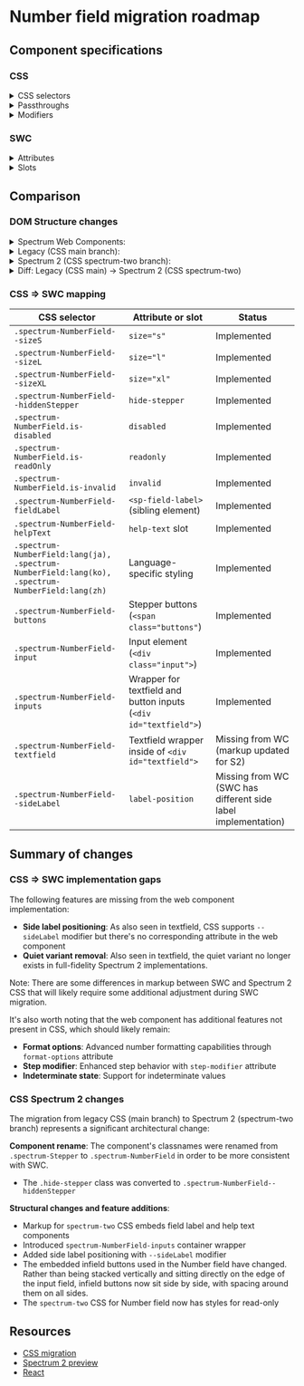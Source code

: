 # Number field migration roadmap

## Component specifications

### CSS

<details>
<summary>CSS selectors</summary>

- `.spectrum-NumberField`
- `.spectrum-NumberField-buttons`
- `.spectrum-NumberField-fieldLabel`
- `.spectrum-NumberField-helpText`
- `.spectrum-NumberField-input`
- `.spectrum-NumberField-inputs`
- `.spectrum-NumberField-inputs .spectrum-Textfield .spectrum-Textfield-input`
- `.spectrum-NumberField-inputs .spectrum-Textfield.is-invalid .spectrum-NumberField-input`
- `.spectrum-NumberField-textfield`
- `.spectrum-NumberField-textfield.spectrum-Textfield.is-invalid .spectrum-Textfield-validationIcon`
- `.spectrum-NumberField.is-disabled`
- `.spectrum-NumberField.is-focused.is-hover:not(.is-disabled)`
- `.spectrum-NumberField.is-focused.is-hover:not(.is-disabled, .is-readOnly)`
- `.spectrum-NumberField.is-focused:not(.is-disabled)`
- `.spectrum-NumberField.is-focused:not(.is-disabled):hover`
- `.spectrum-NumberField.is-focused:not(.is-disabled, .is-readOnly)`
- `.spectrum-NumberField.is-focused:not(.is-disabled, .is-readOnly):hover`
- `.spectrum-NumberField.is-hover:not(.is-disabled)`
- `.spectrum-NumberField.is-hover:not(.is-disabled):focus`
- `.spectrum-NumberField.is-hover:not(.is-disabled):focus-visible`
- `.spectrum-NumberField.is-hover:not(.is-disabled):focus-within`
- `.spectrum-NumberField.is-hover:not(.is-disabled, .is-readOnly)`
- `.spectrum-NumberField.is-hover:not(.is-disabled, .is-readOnly):focus`
- `.spectrum-NumberField.is-hover:not(.is-disabled, .is-readOnly):focus-visible`
- `.spectrum-NumberField.is-hover:not(.is-disabled, .is-readOnly):focus-within`
- `.spectrum-NumberField.is-invalid`
- `.spectrum-NumberField.is-keyboardFocused.is-hover:not(.is-disabled)`
- `.spectrum-NumberField.is-keyboardFocused.is-hover:not(.is-disabled, .is-readOnly)`
- `.spectrum-NumberField.is-keyboardFocused:not(.is-disabled)`
- `.spectrum-NumberField.is-keyboardFocused:not(.is-disabled):hover`
- `.spectrum-NumberField.is-keyboardFocused:not(.is-disabled, .is-readOnly)`
- `.spectrum-NumberField.is-keyboardFocused:not(.is-disabled, .is-readOnly) .spectrum-NumberField-inputs`
- `.spectrum-NumberField.is-keyboardFocused:not(.is-disabled, .is-readOnly):hover`
- `.spectrum-NumberField.is-readOnly`
- `.spectrum-NumberField.spectrum-NumberField--hiddenStepper`
- `.spectrum-NumberField.spectrum-NumberField--hiddenStepper .spectrum-NumberField-textfield`
- `.spectrum-NumberField.spectrum-NumberField--hiddenStepper .spectrum-NumberField-textfield .spectrum-NumberField-input`
- `.spectrum-NumberField.spectrum-NumberField--hiddenStepper .spectrum-NumberField-textfield.spectrum-Textfield.is-invalid .spectrum-Textfield-validationIcon`
- `.spectrum-NumberField.spectrum-NumberField--hiddenStepper .spectrum-NumberField-textfield:not(:has(.spectrum-Textfield-validationIcon)) .spectrum-NumberField-input`
- `.spectrum-NumberField.spectrum-NumberField--sideLabel`
- `.spectrum-NumberField.spectrum-NumberField--sideLabel .spectrum-NumberField-fieldLabel`
- `.spectrum-NumberField.spectrum-NumberField--sideLabel .spectrum-NumberField-helpText`
- `.spectrum-NumberField.spectrum-NumberField--sideLabel .spectrum-NumberField-inputs`
- `.spectrum-NumberField.spectrum-NumberField--sizeL`
- `.spectrum-NumberField.spectrum-NumberField--sizeS`
- `.spectrum-NumberField.spectrum-NumberField--sizeXL`
- `.spectrum-NumberField:before`
- `.spectrum-NumberField:focus-visible .spectrum-NumberField-inputs`
- `.spectrum-NumberField:lang(ja), .spectrum-NumberField:lang(ko), .spectrum-NumberField:lang(zh)`
- `.spectrum-NumberField:not(.is-disabled):focus`
- `.spectrum-NumberField:not(.is-disabled):focus-visible`
- `.spectrum-NumberField:not(.is-disabled):focus-visible:hover`
- `.spectrum-NumberField:not(.is-disabled):focus-within`
- `.spectrum-NumberField:not(.is-disabled):focus-within:hover`
- `.spectrum-NumberField:not(.is-disabled):focus:hover`
- `.spectrum-NumberField:not(.is-disabled):hover`
- `.spectrum-NumberField:not(.is-disabled, .is-readOnly):focus`
- `.spectrum-NumberField:not(.is-disabled, .is-readOnly):focus-visible`
- `.spectrum-NumberField:not(.is-disabled, .is-readOnly):focus-visible:hover`
- `.spectrum-NumberField:not(.is-disabled, .is-readOnly):focus-within`
- `.spectrum-NumberField:not(.is-disabled, .is-readOnly):focus-within:hover`
- `.spectrum-NumberField:not(.is-disabled, .is-readOnly):focus:hover`
- `.spectrum-NumberField:not(.is-disabled, .is-readOnly):hover`

</details>

<details>
<summary>Passthroughs</summary>

- `--mod-textfield-background-color`
- `--mod-textfield-background-color-disabled`
- `--mod-textfield-font-family`
- `--mod-textfield-font-size`
- `--mod-textfield-font-style`
- `--mod-textfield-font-weight`
- `--mod-textfield-height`
- `--mod-textfield-icon-spacing-block-invalid`
- `--mod-textfield-spacing-block-end`
- `--mod-textfield-spacing-block-start`
- `--mod-textfield-text-color-default`
- `--mod-textfield-text-color-disabled`
- `--mod-textfield-text-color-focus`
- `--mod-textfield-width`

</details>

<details>
<summary>Modifiers</summary>

- `--mod-numberfield-background-color`
- `--mod-numberfield-background-color-disabled`
- `--mod-numberfield-block-size`
- `--mod-numberfield-border-color`
- `--mod-numberfield-border-color-disabled`
- `--mod-numberfield-border-color-focus`
- `--mod-numberfield-border-color-focus-hover`
- `--mod-numberfield-border-color-focus-hover-invalid`
- `--mod-numberfield-border-color-focus-invalid`
- `--mod-numberfield-border-color-hover`
- `--mod-numberfield-border-color-hover-invalid`
- `--mod-numberfield-border-color-invalid`
- `--mod-numberfield-border-color-invalid-default`
- `--mod-numberfield-border-color-invalid-focus`
- `--mod-numberfield-border-color-invalid-focus-hover`
- `--mod-numberfield-border-color-invalid-hover`
- `--mod-numberfield-border-color-invalid-keyboard-focus`
- `--mod-numberfield-border-color-keyboard-focus`
- `--mod-numberfield-border-color-keyboard-focus-invalid`
- `--mod-numberfield-border-radius`
- `--mod-numberfield-border-width`
- `--mod-numberfield-button-inline-offset`
- `--mod-numberfield-focus-indicator-color`
- `--mod-numberfield-focus-indicator-gap`
- `--mod-numberfield-focus-indicator-width`
- `--mod-numberfield-font-family`
- `--mod-numberfield-font-size`
- `--mod-numberfield-font-style`
- `--mod-numberfield-font-weight`
- `--mod-numberfield-hidden-stepper-min-inline-size`
- `--mod-numberfield-inline-size`
- `--mod-numberfield-label-to-field`
- `--mod-numberfield-line-height`
- `--mod-numberfield-min-inline-size`
- `--mod-numberfield-spacing-block-end-edge-to-text`
- `--mod-numberfield-spacing-block-start-edge-to-text`
- `--mod-numberfield-spacing-field-to-helptext`
- `--mod-numberfield-text-color`
- `--mod-numberfield-text-color-disabled`
- `--mod-numberfield-text-color-focus`
- `--mod-numberfield-text-color-focus-hover`
- `--mod-numberfield-text-color-hover`
- `--mod-numberfield-text-color-keyboard-focus`

</details>

### SWC

<details>
<summary>Attributes</summary>

- `format-options` (Object) - Intl.NumberFormatOptions for customizing number formatting
- `hide-stepper` (Boolean) - Whether the stepper UI is hidden or not
- `indeterminate` (Boolean) - Indeterminate state
- `keyboard-focused` (Boolean) - Keyboard focus state
- `max` (Number) - Maximum value
- `min` (Number) - Minimum value
- `step` (Number) - Step increment value
- `step-modifier` (Number) - Step modifier for shift key behavior
- `value` (Number) - Current value

</details>

<details>
<summary>Slots</summary>

- `help-text` - Default or non-negative help text to associate to your form element
- `negative-help-text` - Negative help text to associate to your form element when `invalid`

</details>

## Comparison

### DOM Structure changes

<details>
<summary>Spectrum Web Components:</summary>

```html
<sp-field-label for="number-field">Label</sp-field-label>
<sp-number-field id="number-field">
    #shadow-root
    <div id="textfield">
        <input type="number" class="input" />
        <span class="buttons">
            <sp-infield-button class="button step-up">
                <sp-icon-chevron75 class="stepper-icon"></sp-icon-chevron75>
            </sp-infield-button>
            <sp-infield-button class="button step-down">
                <sp-icon-chevron75 class="stepper-icon"></sp-icon-chevron75>
            </sp-infield-button>
        </span>
    </div>
    <div id="sp-help-text-..." aria-live="assertive">
        <slot name="help-text"></slot>
    </div>
    <sp-help-text slot="help-text">Help text</sp-help-text>
</sp-number-field>
```

</details>

<details>
<summary>Legacy (CSS main branch):</summary>

```html
<div class="spectrum-Stepper">
    <div class="spectrum-Textfield spectrum-Stepper-textfield">
        <input
            type="number"
            class="spectrum-Textfield-input spectrum-Stepper-input"
        />
    </div>
    <span class="spectrum-Stepper-buttons">
        <button class="spectrum-InfieldButton spectrum-Stepper-button">
            <svg class="spectrum-Icon spectrum-UIIcon-ChevronUp100"></svg>
        </button>
        <button class="spectrum-InfieldButton spectrum-Stepper-button">
            <svg class="spectrum-Icon spectrum-UIIcon-ChevronDown100"></svg>
        </button>
    </span>
</div>
```

</details>

<details>
<summary>Spectrum 2 (CSS spectrum-two branch):</summary>

```html
<div class="spectrum-NumberField">
    <label class="spectrum-FieldLabel spectrum-NumberField-fieldLabel">
        Label
    </label>
    <div class="spectrum-NumberField-inputs">
        <div class="spectrum-Textfield spectrum-NumberField-textfield">
            <input
                type="number"
                class="spectrum-Textfield-input spectrum-NumberField-input"
            />
        </div>
        <span class="spectrum-NumberField-buttons">
            <div class="spectrum-InfieldButton-inline">
                <button
                    class="spectrum-InfieldButton spectrum-NumberField-button"
                >
                    <div class="spectrum-InfieldButton-fill">
                        <svg
                            class="spectrum-Icon spectrum-UIIcon-ChevronUp100"
                        ></svg>
                    </div>
                </button>
                <button
                    class="spectrum-InfieldButton spectrum-NumberField-button"
                >
                    <div class="spectrum-InfieldButton-fill">
                        <svg
                            class="spectrum-Icon spectrum-UIIcon-ChevronDown100"
                        ></svg>
                    </div>
                </button>
            </div>
        </span>
    </div>
    <div class="spectrum-NumberField-helpText">
        <div class="spectrum-HelpText">
            <div class="spectrum-HelpText-text">Help text</div>
        </div>
    </div>
</div>
```

</details>

<details>
<summary>Diff: Legacy (CSS main) → Spectrum 2 (CSS spectrum-two)</summary>

```diff
--- a/components/stepper/stories/template.js (main branch)
+++ b/components/stepper/stories/template.js (spectrum-two branch)
@@ -1,1 +1,3 @@
-<div class="spectrum-Stepper">
+<div class="spectrum-NumberField">
+  <label class="spectrum-FieldLabel spectrum-NumberField-fieldLabel">Label</label>
+  <div class="spectrum-NumberField-inputs">
@@ -3,4 +5,4 @@
-  <div class="spectrum-Textfield spectrum-Stepper-textfield">
-    <input type="number" class="spectrum-Textfield-input spectrum-Stepper-input">
+  <div class="spectrum-Textfield spectrum-NumberField-textfield">
+    <input type="number" class="spectrum-Textfield-input spectrum-NumberField-input">
   </div>
-  <span class="spectrum-Stepper-buttons">
-    <button class="spectrum-InfieldButton spectrum-Stepper-button">
-      <svg class="spectrum-Icon spectrum-UIIcon-ChevronUp100"></svg>
-    </button>
-    <button class="spectrum-InfieldButton spectrum-Stepper-button">
-      <svg class="spectrum-Icon spectrum-UIIcon-ChevronDown100"></svg>
-    </button>
+  <span class="spectrum-NumberField-buttons">
+    <div class="spectrum-InfieldButton-inline">
+      <button class="spectrum-InfieldButton spectrum-NumberField-button">
+        <div class="spectrum-InfieldButton-fill">
+          <svg class="spectrum-Icon spectrum-UIIcon-ChevronUp100"></svg>
+        </div>
+      </button>
+      <button class="spectrum-InfieldButton spectrum-NumberField-button">
+        <div class="spectrum-InfieldButton-fill">
+          <svg class="spectrum-Icon spectrum-UIIcon-ChevronDown100"></svg>
+        </div>
+      </button>
+    </div>
   </span>
+  </div>
+  <div class="spectrum-NumberField-helpText">
+    <div class="spectrum-HelpText">
+      <div class="spectrum-HelpText-text">Help text</div>
+    </div>
+  </div>
 </div>
```

</details>

### CSS => SWC mapping

| CSS selector                                                                                     | Attribute or slot                                                | Status                                                        |
| ------------------------------------------------------------------------------------------------ | ---------------------------------------------------------------- | ------------------------------------------------------------- |
| `.spectrum-NumberField--sizeS`                                                                   | `size="s"`                                                       | Implemented                                                   |
| `.spectrum-NumberField--sizeL`                                                                   | `size="l"`                                                       | Implemented                                                   |
| `.spectrum-NumberField--sizeXL`                                                                  | `size="xl"`                                                      | Implemented                                                   |
| `.spectrum-NumberField--hiddenStepper`                                                           | `hide-stepper`                                                   | Implemented                                                   |
| `.spectrum-NumberField.is-disabled`                                                              | `disabled`                                                       | Implemented                                                   |
| `.spectrum-NumberField.is-readOnly`                                                              | `readonly`                                                       | Implemented                                                   |
| `.spectrum-NumberField.is-invalid`                                                               | `invalid`                                                        | Implemented                                                   |
| `.spectrum-NumberField-fieldLabel`                                                               | `<sp-field-label>` (sibling element)                             | Implemented                                                   |
| `.spectrum-NumberField-helpText`                                                                 | `help-text` slot                                                 | Implemented                                                   |
| `.spectrum-NumberField:lang(ja), .spectrum-NumberField:lang(ko), .spectrum-NumberField:lang(zh)` | Language-specific styling                                        | Implemented                                                   |
| `.spectrum-NumberField-buttons`                                                                  | Stepper buttons (`<span class="buttons"`)                        | Implemented                                                   |
| `.spectrum-NumberField-input`                                                                    | Input element (`<div class="input">`)                            | Implemented                                                   |
| `.spectrum-NumberField-inputs`                                                                   | Wrapper for textfield and button inputs (`<div id="textfield">`) | Implemented                                                   |
| `.spectrum-NumberField-textfield`                                                                | Textfield wrapper inside of `<div id="textfield">`               | Missing from WC (markup updated for S2)                       |
| `.spectrum-NumberField--sideLabel`                                                               | `label-position`                                                 | Missing from WC (SWC has different side label implementation) |

## Summary of changes

### CSS => SWC implementation gaps

The following features are missing from the web component implementation:

- **Side label positioning**: As also seen in textfield, CSS supports `--sideLabel` modifier but there's no corresponding attribute in the web component
- **Quiet variant removal**: Also seen in textfield, the quiet variant no longer exists in full-fidelity Spectrum 2 implementations.

Note: There are some differences in markup between SWC and Spectrum 2 CSS that will likely require some additional adjustment during SWC migration.

It's also worth noting that the web component has additional features not present in CSS, which should likely remain:

- **Format options**: Advanced number formatting capabilities through `format-options` attribute
- **Step modifier**: Enhanced step behavior with `step-modifier` attribute
- **Indeterminate state**: Support for indeterminate values

### CSS Spectrum 2 changes

The migration from legacy CSS (main branch) to Spectrum 2 (spectrum-two branch) represents a significant architectural change:

**Component rename**: The component's classnames were renamed from `.spectrum-Stepper` to `.spectrum-NumberField` in order to be more consistent with SWC.

- The `.hide-stepper` class was converted to `.spectrum-NumberField--hiddenStepper`

**Structural changes and feature additions**:

- Markup for `spectrum-two` CSS embeds field label and help text components
- Introduced `spectrum-NumberField-inputs` container wrapper
- Added side label positioning with `--sideLabel` modifier
- The embedded infield buttons used in the Number field have changed. Rather than being stacked vertically and sitting directly on the edge of the input field, infield buttons now sit side by side, with spacing around them on all sides.
- The `spectrum-two` CSS for Number field now has styles for read-only

## Resources

- [CSS migration](https://github.com/adobe/spectrum-css/pull/3681)
- [Spectrum 2 preview](https://spectrumcss.z13.web.core.windows.net/pr-2352/index.html?path=/docs/components-number-field--docs)
- [React](https://react-spectrum.adobe.com/s2/index.html?path=/docs/numberfield--docs)
